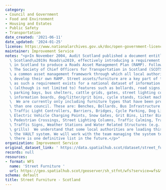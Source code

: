 ```yaml
---
category:
- Council and Government
- Food and Environment
- Housing and Estates
- Public Safety
- Transportation
date_created: '2021-06-11'
date_updated: '2024-01-25'
license: https://www.nationalarchives.gov.uk/doc/open-government-licence/version/3/
maintainer: Improvement Service
notes: "<p>In November 2004, Audit Scotland published a document entitled \u2018Maintaining\
  \ Scotland\u2019s Roads\u2019, effectively introducing a requirement on local authorities\
  \ in Scotland to produce a Roads Asset Management Plan (RAMP). Following this publication,\
  \ The Society of Chief Officers for Transportation in Scotland (SCOTS) produced\
  \ a common asset management framework through which all local authorities could\
  \ develop their own RAMP. Street assets/furniture are a key part of the RAMP and\
  \ as such a requirement exists for a national dataset of information. This can include\
  \ (although is not limited to) features such as bollards, road signs, barriers,\
  \ parking bays, bus shelters, cattle grids, gates, street lighting columns, benches/seats,\
  \ information boards, dog/litter/grit bins, cycle stands, ticket machines etc. etc.\
  \  We are currently only including furniture types that have been provided by more\
  \ than one council. These are: Benches, Bollards, Bus Infrastructure, Cattle Grids,\
  \ Traffic Light Controllers, Barriers, Bridges, Cycle Parking, Dog Litter Bins,\
  \ Electric Vehicle Charging Points, Snow Gates, Grit Bins, Litter Bins, Memorials,\
  \ Pedestrian Crossings, Street Lighting Columns, Traffic Calming, Traffic Signals,\
  \ Traffis Signs, Weather Stations and Water Related Structures (e.g. grates and\
  \ grills)  We understand that some local authorities are loading this data into\
  \ the VAULT system. We will work with the team managing the system to ensure that\
  \ there is one definitive list in the future.</p>"
organization: Improvement Service
original_dataset_link: ' https://data.spatialhub.scot/dataset/street_furniture-is'
records: null
resources:
- format: WFS
  name: 'Street Furniture '
  url: https://geo.spatialhub.scot/geoserver/sh_stfnt/wfs?service=wfs&typeName=sh_stfnt:pub_stfnt
schema: default
title: Street Furniture - Scotland
---
```

